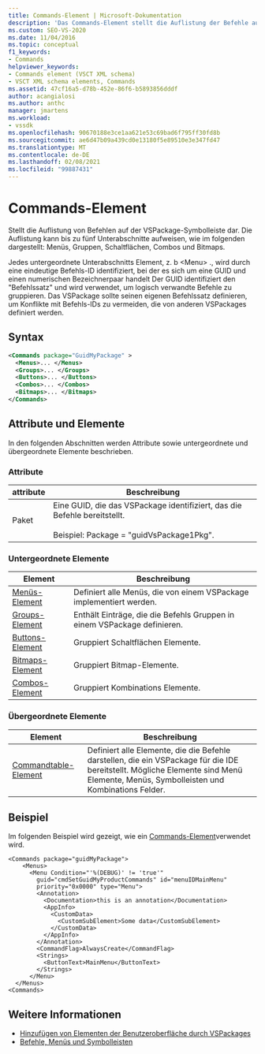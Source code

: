 ```yaml
---
title: Commands-Element | Microsoft-Dokumentation
description: 'Das Commands-Element stellt die Auflistung der Befehle auf der VSPackage-Symbolleiste dar und kann diese Abschnitte aufweisen: Menüs, Gruppen, Schaltflächen, Combos und Bitmaps.'
ms.custom: SEO-VS-2020
ms.date: 11/04/2016
ms.topic: conceptual
f1_keywords:
- Commands
helpviewer_keywords:
- Commands element (VSCT XML schema)
- VSCT XML schema elements, Commands
ms.assetid: 47cf16a5-d78b-452e-86f6-b5893856dddf
author: acangialosi
ms.author: anthc
manager: jmartens
ms.workload:
- vssdk
ms.openlocfilehash: 90670188e3ce1aa621e53c69bad6f795ff30fd8b
ms.sourcegitcommit: ae6d47b09a439cd0e13180f5e89510e3e347fd47
ms.translationtype: MT
ms.contentlocale: de-DE
ms.lasthandoff: 02/08/2021
ms.locfileid: "99887431"
---
```

# <a name="commands-element"></a>Commands-Element
Stellt die Auflistung von Befehlen auf der VSPackage-Symbolleiste dar. Die Auflistung kann bis zu fünf Unterabschnitte aufweisen, wie im folgenden dargestellt: Menüs, Gruppen, Schaltflächen, Combos und Bitmaps.

 Jedes untergeordnete Unterabschnitts Element, z. b \<Menu> ., wird durch eine eindeutige Befehls-ID identifiziert, bei der es sich um eine GUID und einen numerischen Bezeichnerpaar handelt Der GUID identifiziert den "Befehlssatz" und wird verwendet, um logisch verwandte Befehle zu gruppieren. Das VSPackage sollte seinen eigenen Befehlssatz definieren, um Konflikte mit Befehls-IDs zu vermeiden, die von anderen VSPackages definiert werden.

## <a name="syntax"></a>Syntax

```xml
<Commands package="GuidMyPackage" >
  <Menus>... </Menus>
  <Groups>... </Groups>
  <Buttons>... </Buttons>
  <Combos>... </Combos>
  <Bitmaps>... </Bitmaps>
</Commands>
```

## <a name="attributes-and-elements"></a>Attribute und Elemente
 In den folgenden Abschnitten werden Attribute sowie untergeordnete und übergeordnete Elemente beschrieben.

### <a name="attributes"></a>Attribute

|attribute|Beschreibung|
|---------------|-----------------|
|Paket|Eine GUID, die das VSPackage identifiziert, das die Befehle bereitstellt.<br /><br /> Beispiel: Package = "guidVsPackage1Pkg".|

### <a name="child-elements"></a>Untergeordnete Elemente

|Element|Beschreibung|
|-------------|-----------------|
|[Menüs-Element](../extensibility/menus-element.md)|Definiert alle Menüs, die von einem VSPackage implementiert werden.|
|[Groups-Element](../extensibility/groups-element.md)|Enthält Einträge, die die Befehls Gruppen in einem VSPackage definieren.|
|[Buttons-Element](../extensibility/buttons-element.md)|Gruppiert Schaltflächen Elemente.|
|[Bitmaps-Element](../extensibility/bitmaps-element.md)|Gruppiert Bitmap-Elemente.|
|[Combos-Element](../extensibility/combos-element.md)|Gruppiert Kombinations Elemente.|

### <a name="parent-elements"></a>Übergeordnete Elemente

|Element|Beschreibung|
|-------------|-----------------|
|[Commandtable-Element](../extensibility/commandtable-element.md)|Definiert alle Elemente, die die Befehle darstellen, die ein VSPackage für die IDE bereitstellt. Mögliche Elemente sind Menü Elemente, Menüs, Symbolleisten und Kombinations Felder.|

## <a name="example"></a>Beispiel
 Im folgenden Beispiel wird gezeigt, wie ein [Commands-Element](../extensibility/commands-element.md)verwendet wird.

```
<Commands package="guidMyPackage">
    <Menus>
      <Menu Condition="'%(DEBUG)' != 'true'"
        guid="cmdSetGuidMyProductCommands" id="menuIDMainMenu"
        priority="0x0000" type="Menu">
        <Annotation>
          <Documentation>this is an annotation</Documentation>
          <AppInfo>
            <CustomData>
              <CustomSubElement>Some data</CustomSubElement>
            </CustomData>
          </AppInfo>
        </Annotation>
        <CommandFlag>AlwaysCreate</CommandFlag>
        <Strings>
          <ButtonText>MainMenu</ButtonText>
        </Strings>
      </Menu>
  </Menus>
<Commands>
```

## <a name="see-also"></a>Weitere Informationen
- [Hinzufügen von Elementen der Benutzeroberfläche durch VSPackages](../extensibility/internals/how-vspackages-add-user-interface-elements.md)
- [Befehle, Menüs und Symbolleisten](../extensibility/internals/commands-menus-and-toolbars.md)

